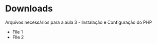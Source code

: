 # Downloads 

Arquivos necessários para a aula 3 - Instalação e Configuração do PHP

- File 1
- FIle 2 